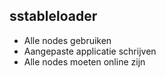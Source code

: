 ##  sstableloader

- Alle nodes gebruiken
- Aangepaste applicatie schrijven
- Alle nodes moeten online zijn
